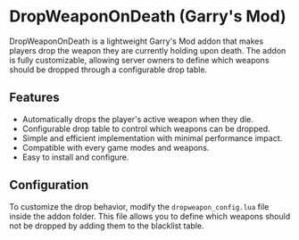 # DropWeaponOnDeath (Garry's Mod)

DropWeaponOnDeath is a lightweight Garry's Mod addon that makes players drop the weapon they are currently holding upon death. The addon is fully customizable, allowing server owners to define which weapons should be dropped through a configurable drop table.

## Features

- Automatically drops the player's active weapon when they die.
- Configurable drop table to control which weapons can be dropped.
- Simple and efficient implementation with minimal performance impact.
- Compatible with every game modes and weapons.
- Easy to install and configure.



## Configuration

To customize the drop behavior, modify the `dropweapon_config.lua` file inside the addon folder. This file allows you to define which weapons should not  be dropped by adding them to the blacklist table.





